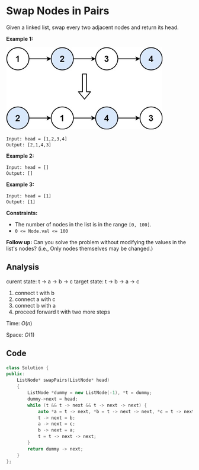 # Swap Nodes in Pairs

Given a linked list, swap every two adjacent nodes and return its head.

 

**Example 1:**

![img](resources/swap_ex1.jpg)

```
Input: head = [1,2,3,4]
Output: [2,1,4,3]
```

**Example 2:**

```
Input: head = []
Output: []
```

**Example 3:**

```
Input: head = [1]
Output: [1]
```

 

**Constraints:**

- The number of nodes in the list is in the range `[0, 100]`.
- `0 <= Node.val <= 100`

 

**Follow up:** Can you solve the problem without modifying the values in the list's nodes? (i.e., Only nodes themselves may be changed.)

## Analysis

curent state: t -> a -> b -> c
target state: t -> b -> a -> c

1. connect t with b
2. connect a with c
3. connect b with a
4. proceed forward t with two more steps

Time: $O(n)$

Space: $O(1)$

## Code

```c++
class Solution {
public:
    ListNode* swapPairs(ListNode* head)
    {
        ListNode *dummy = new ListNode(-1), *t = dummy;
        dummy->next = head;
        while (t && t -> next && t -> next -> next) {
            auto *a = t -> next, *b = t -> next -> next, *c = t -> next -> next -> next;
            t -> next = b;
            a -> next = c;
            b -> next = a;
            t = t -> next -> next;
        }
        return dummy -> next;
    }
};
```

